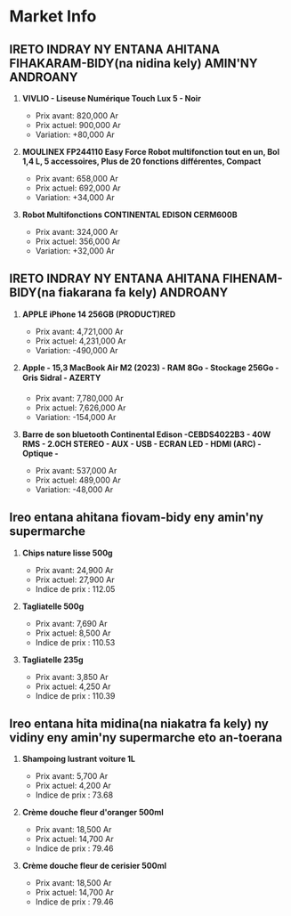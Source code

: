 # Market Info

## IRETO INDRAY NY ENTANA AHITANA FIHAKARAM-BIDY(na nidina kely) AMIN'NY ANDROANY

1. **VIVLIO - Liseuse Numérique Touch Lux 5 - Noir**
   - Prix avant: 820,000 Ar
   - Prix actuel: 900,000 Ar
   - Variation: +80,000 Ar

2. **MOULINEX FP244110 Easy Force Robot multifonction tout en un, Bol 1,4 L, 5 accessoires, Plus de 20 fonctions différentes, Compact**
   - Prix avant: 658,000 Ar
   - Prix actuel: 692,000 Ar
   - Variation: +34,000 Ar

3. **Robot Multifonctions CONTINENTAL EDISON CERM600B**
   - Prix avant: 324,000 Ar
   - Prix actuel: 356,000 Ar
   - Variation: +32,000 Ar

## IRETO INDRAY NY ENTANA AHITANA FIHENAM-BIDY(na fiakarana fa kely) ANDROANY

1. **APPLE iPhone 14 256GB (PRODUCT)RED**
   - Prix avant: 4,721,000 Ar
   - Prix actuel: 4,231,000 Ar
   - Variation: -490,000 Ar

2. **Apple - 15,3 MacBook Air M2 (2023) - RAM 8Go - Stockage 256Go - Gris Sidral - AZERTY**
   - Prix avant: 7,780,000 Ar
   - Prix actuel: 7,626,000 Ar
   - Variation: -154,000 Ar

3. **Barre de son bluetooth Continental Edison -CEBDS4022B3 - 40W RMS - 2.0CH STEREO - AUX - USB - ECRAN LED - HDMI (ARC) - Optique -**
   - Prix avant: 537,000 Ar
   - Prix actuel: 489,000 Ar
   - Variation: -48,000 Ar

## Ireo entana ahitana fiovam-bidy eny amin'ny supermarche

1. **Chips nature lisse 500g**
   - Prix avant: 24,900 Ar
   - Prix actuel: 27,900 Ar
   - Indice de prix : 112.05

2. **Tagliatelle 500g**
   - Prix avant: 7,690 Ar
   - Prix actuel: 8,500 Ar
   - Indice de prix : 110.53

3. **Tagliatelle 235g**
   - Prix avant: 3,850 Ar
   - Prix actuel: 4,250 Ar
   - Indice de prix : 110.39

## Ireo entana hita midina(na niakatra fa kely) ny vidiny eny amin'ny supermarche eto an-toerana

1. **Shampoing lustrant voiture 1L**
   - Prix avant: 5,700 Ar
   - Prix actuel: 4,200 Ar
   - Indice de prix : 73.68

2. **Crème douche fleur d'oranger 500ml**
   - Prix avant: 18,500 Ar
   - Prix actuel: 14,700 Ar
   - Indice de prix : 79.46

3. **Crème douche fleur de cerisier 500ml**
   - Prix avant: 18,500 Ar
   - Prix actuel: 14,700 Ar
   - Indice de prix : 79.46

